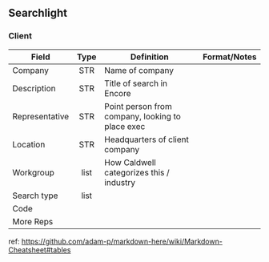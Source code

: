 ## Searchlight

### Client

Field         | Type | Definition                                       | Format/Notes 
--------------|:----:|--------------------------------------------------|-------------
Company       | STR  | Name of company                                  | 
Description   | STR  | Title of search in Encore                        | 
Representative| STR  | Point person from company, looking to place exec |
Location      | STR  | Headquarters of client company                   |
Workgroup     | list | How Caldwell categorizes this / industry         |
Search type   | list | 
Code          | 
More Reps     |

ref: https://github.com/adam-p/markdown-here/wiki/Markdown-Cheatsheet#tables
